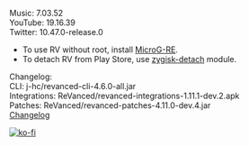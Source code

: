Music: 7.03.52  
YouTube: 19.16.39  
Twitter: 10.47.0-release.0  
- To use RV without root, install [MicroG-RE](https://github.com/WSTxda/MicroG-RE/releases/latest).  
- To detach RV from Play Store, use [zygisk-detach](https://github.com/j-hc/zygisk-detach) module.  

Changelog:  
CLI: j-hc/revanced-cli-4.6.0-all.jar  
Integrations: ReVanced/revanced-integrations-1.11.1-dev.2.apk  
Patches: ReVanced/revanced-patches-4.11.0-dev.4.jar  
[Changelog](https://github.com/ReVanced/revanced-patches/releases/tag/vdev.4)  
  
[![ko-fi](https://ko-fi.com/img/githubbutton_sm.svg)](https://ko-fi.com/W7W8VRK0S)  
